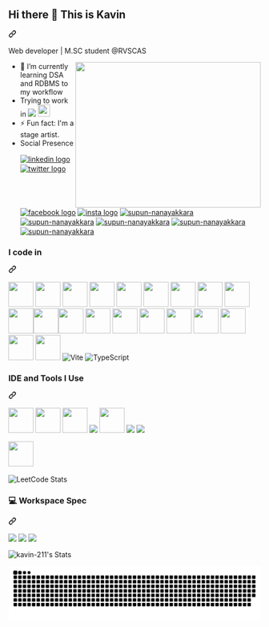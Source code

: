<article class="markdown-body entry-content container-lg f5" itemprop="text">
  <div class="markdown-heading" dir="auto"><h2 class="heading-element" dir="auto">Hi there 👋 This is Kavin</h2>
    <a id="user-content-hi-there--its-me-hareesh" class="anchor" aria-label="Permalink: Hi there 👋 It's me Hareesh" href="#hi-there--its-me-hareesh">
      <svg class="octicon octicon-link" viewBox="0 0 16 16" version="1.1" width="16" height="16" aria-hidden="true">
        <path d="m7.775 3.275 1.25-1.25a3.5 3.5 0 1 1 4.95 4.95l-2.5 2.5a3.5 3.5 0 0 1-4.95 0 .751.751 0 0 1 .018-1.042.751.751 0 0 1 1.042-.018 1.998 1.998 0 0 0 2.83 0l2.5-2.5a2.002 2.002 0 0 0-2.83-2.83l-1.25 1.25a.751.751 0 0 1-1.042-.018.751.751 0 0 1-.018-1.042Zm-4.69 9.64a1.998 1.998 0 0 0 2.83 0l1.25-1.25a.751.751 0 0 1 1.042.018.751.751 0 0 1 .018 1.042l-1.25 1.25a3.5 3.5 0 1 1-4.95-4.95l2.5-2.5a3.5 3.5 0 0 1 4.95 0 .751.751 0 0 1-.018 1.042.751.751 0 0 1-1.042.018 1.998 1.998 0 0 0-2.83 0l-2.5 2.5a1.998 1.998 0 0 0 0 2.83Z"></path>
      </svg>
    </a>
  </div>
<p dir="auto">Web developer | M.SC student @RVSCAS

<a target="_blank" rel="noopener noreferrer nofollow" href="https://camo.githubusercontent.com/cdd56b556149c7fd4939be631072a4df05be1346f52592296737a390d8159c85/68747470733a2f2f692e70696e696d672e636f6d2f6f726967696e616c732f34372f66302f33342f34376630333432636563373262383030343633626630303365616331323537652e676966"><img align="right" width="370" height="290" src="https://camo.githubusercontent.com/cdd56b556149c7fd4939be631072a4df05be1346f52592296737a390d8159c85/68747470733a2f2f692e70696e696d672e636f6d2f6f726967696e616c732f34372f66302f33342f34376630333432636563373262383030343633626630303365616331323537652e676966" data-animated-image="" data-canonical-src="https://i.pinimg.com/originals/47/f0/34/47f0342cec72b800463bf003eac1257e.gif" style="max-width: 100%;"></a></p>
<ul dir="auto">
<!--<li>🔭 Here's my <a href="https://hareesh.web.app/" rel="nofollow">portfolio</a></li>-->
<li>🌱 I’m currently learning DSA and RDBMS to my workflow</li>

<li>Trying to work in  
  <a href="https://www.zoho.com/" rel="nofollow">
  <img src="https://camo.githubusercontent.com/22208fe16f0ba1ba5e2f581db7355da182a1114a81c236c53d846d971e320394/68747470733a2f2f75706c6f61642e77696b696d656469612e6f72672f77696b6970656469612f636f6d6d6f6e732f612f61632f5a4f484f5f4e65772e706e67" height="24" data-canonical-src="https://upload.wikimedia.org/wikipedia/commons/a/ac/ZOHO_New.png" style="max-width: 100%;"></a> 
  <a href="https://catalyst.zoho.com/" rel="nofollow"><img height="24" width="24" src="https://camo.githubusercontent.com/b669bd8c299a625c9b3ae9e502566cc2654b2a3faa732b41ca374b07dbaef759/68747470733a2f2f7374617469632e7a6f686f63646e2e636f6d2f636174616c7973742d63646e2f696d672f77656c636f6d656c6f616465722d623661343035376463372e676966" data-animated-image="" data-canonical-src="https://static.zohocdn.com/catalyst-cdn/img/welcomeloader-b6a4057dc7.gif" style="max-width: 100%;"></a></li>
<li>⚡ Fun fact: I'm a stage artist.</li>
<li>Social Presence
<br>
  
  <a href="https://www.linkedin.com/in/kavin-prasath-342732333?utm_source=share&utm_campaign=share_via&utm_content=profile&utm_medium=android_app" rel="nofollow"><img align="center" src="https://raw.githubusercontent.com/rahuldkjain/github-profile-readme-generator/master/src/images/icons/Social/linked-in-alt.svg" alt="linkedin logo" height="30" width="40" style="max-width: 100%;"></a>
<a href="https://x.com/kavinprasa57983" rel="nofollow"><img align="center" src="https://raw.githubusercontent.com/rahuldkjain/github-profile-readme-generator/master/src/images/icons/Social/twitter.svg" alt="twitter logo" height="30" width="40" style="max-width: 100%;"></a>
<a href="https://fb.com/kmahalakshmi2004" rel="nofollow"><img align="center" src="https://raw.githubusercontent.com/rahuldkjain/github-profile-readme-generator/master/src/images/icons/Social/facebook.svg" alt="facebook logo" height="30" width="40" style="max-width: 100%;"></a>
<a href="https://instagram.com/kenrich_kavin" rel="nofollow"><img align="center" src="https://raw.githubusercontent.com/rahuldkjain/github-profile-readme-generator/master/src/images/icons/Social/instagram.svg" alt="insta logo" height="30" width="40" style="max-width: 100%;"></a>
<a href="https://stackoverflow.com/users/29632092/kavin" rel="nofollow"><img align="center" src="https://raw.githubusercontent.com/rahuldkjain/github-profile-readme-generator/master/src/images/icons/Social/stack-overflow.svg" alt="supun-nanayakkara" height="30" width="40" style="max-width: 100%;"></a>  <a href="https://www.youtube.com/" rel="nofollow"><img align="center" src="https://github.com/rahuldkjain/github-profile-readme-generator/blob/master/src/images/icons/Social/youtube.svg" alt="supun-nanayakkara" height="30" width="40" style="max-width: 100%;"></a>         <a href="https://leetcode.com/u/kavin-211/" rel="nofollow"><img align="center" src="https://github.com/rahuldkjain/github-profile-readme-generator/blob/master/src/images/icons/Social/leet-code.svg" alt="supun-nanayakkara" height="30" width="40" style="max-width: 100%;"></a>   <a href="https://leetcode.com/u/kavin-211/" rel="nofollow"><img align="center" src="https://github.com/rahuldkjain/github-profile-readme-generator/blob/master/src/images/icons/Social/hackerrank.svg" alt="supun-nanayakkara" height="30" width="40" style="max-width: 100%;"></a>       <a href="https://leetcode.com/u/kavin-211/" rel="nofollow"><img align="center" src="https://github.com/rahuldkjain/github-profile-readme-generator/blob/master/src/images/icons/Other/git.svg" alt="supun-nanayakkara" height="30" width="40" style="max-width: 100%;"></a> 


</li>
</ul>
<div class="markdown-heading" dir="auto"><h3 class="heading-element" dir="auto">I code in</h3><a id="user-content-i-code-in" class="anchor" aria-label="Permalink: I code in" href="#i-code-in"><svg class="octicon octicon-link" viewBox="0 0 16 16" version="1.1" width="16" height="16" aria-hidden="true"><path d="m7.775 3.275 1.25-1.25a3.5 3.5 0 1 1 4.95 4.95l-2.5 2.5a3.5 3.5 0 0 1-4.95 0 .751.751 0 0 1 .018-1.042.751.751 0 0 1 1.042-.018 1.998 1.998 0 0 0 2.83 0l2.5-2.5a2.002 2.002 0 0 0-2.83-2.83l-1.25 1.25a.751.751 0 0 1-1.042-.018.751.751 0 0 1-.018-1.042Zm-4.69 9.64a1.998 1.998 0 0 0 2.83 0l1.25-1.25a.751.751 0 0 1 1.042.018.751.751 0 0 1 .018 1.042l-1.25 1.25a3.5 3.5 0 1 1-4.95-4.95l2.5-2.5a3.5 3.5 0 0 1 4.95 0 .751.751 0 0 1-.018 1.042.751.751 0 0 1-1.042.018 1.998 1.998 0 0 0-2.83 0l-2.5 2.5a1.998 1.998 0 0 0 0 2.83Z"></path></svg></a></div>
<p dir="auto"><a target="_blank" rel="noopener noreferrer nofollow" href="https://camo.githubusercontent.com/4045f58fd000d13e93b7df07bd36e5949b13989ecc8718baf0e05e145901324a/68747470733a2f2f696d672e69636f6e73382e636f6d2f636f6c6f722f34382f3030303030302f707974686f6e2e706e67"><img height="50" width="50" src="https://camo.githubusercontent.com/4045f58fd000d13e93b7df07bd36e5949b13989ecc8718baf0e05e145901324a/68747470733a2f2f696d672e69636f6e73382e636f6d2f636f6c6f722f34382f3030303030302f707974686f6e2e706e67" data-canonical-src="https://img.icons8.com/color/48/000000/python.png" style="max-width: 100%;"></a> <a target="_blank" rel="noopener noreferrer nofollow" href="https://camo.githubusercontent.com/d35a1629940de977c889a8710227ca41e3068e9b4318f59994c9fa92fa37fd0c/68747470733a2f2f696d672e69636f6e73382e636f6d2f636f6c6f722f34382f3030303030302f632d70726f6772616d6d696e672e706e67"><img height="50" width="50" src="https://camo.githubusercontent.com/d35a1629940de977c889a8710227ca41e3068e9b4318f59994c9fa92fa37fd0c/68747470733a2f2f696d672e69636f6e73382e636f6d2f636f6c6f722f34382f3030303030302f632d70726f6772616d6d696e672e706e67" data-canonical-src="https://img.icons8.com/color/48/000000/c-programming.png" style="max-width: 100%;"></a> <a target="_blank" rel="noopener noreferrer nofollow" href="https://camo.githubusercontent.com/8ade2e47872ba45fd667c66f814d288f24ecf11e9538ced13ddb22f26e9d2a40/68747470733a2f2f696d672e69636f6e73382e636f6d2f636f6c6f722f34382f3030303030302f632d706c75732d706c75732d6c6f676f2e706e67"><img height="50" width="50" src="https://camo.githubusercontent.com/8ade2e47872ba45fd667c66f814d288f24ecf11e9538ced13ddb22f26e9d2a40/68747470733a2f2f696d672e69636f6e73382e636f6d2f636f6c6f722f34382f3030303030302f632d706c75732d706c75732d6c6f676f2e706e67" data-canonical-src="https://img.icons8.com/color/48/000000/c-plus-plus-logo.png" style="max-width: 100%;"></a> <a target="_blank" rel="noopener noreferrer nofollow" href="https://camo.githubusercontent.com/71024a0a83f8803c74e0b1bf6428c6d0dcf51a26f56808c503766030115c9700/68747470733a2f2f696d672e69636f6e73382e636f6d2f636f6c6f722f34382f3030303030302f6a6176612d636f666665652d6375702d6c6f676f2e706e67"><img height="50" width="50" src="https://camo.githubusercontent.com/71024a0a83f8803c74e0b1bf6428c6d0dcf51a26f56808c503766030115c9700/68747470733a2f2f696d672e69636f6e73382e636f6d2f636f6c6f722f34382f3030303030302f6a6176612d636f666665652d6375702d6c6f676f2e706e67" data-canonical-src="https://img.icons8.com/color/48/000000/java-coffee-cup-logo.png" style="max-width: 100%;"></a>  <a target="_blank" rel="noopener noreferrer nofollow" href="https://camo.githubusercontent.com/71024a0a83f8803c74e0b1bf6428c6d0dcf51a26f56808c503766030115c9700/68747470733a2f2f696d672e69636f6e73382e636f6d2f636f6c6f722f34382f3030303030302f6a6176612d636f666665652d6375702d6c6f676f2e706e67"><img height="50" width="50" src="https://github.com/rahuldkjain/github-profile-readme-generator/blob/master/src/images/icons/ProgrammingLanguages/python.svg" data-canonical-src="https://github.com/rahuldkjain/github-profile-readme-generator/blob/master/src/images/icons/ProgrammingLanguages/python.svg" style="max-width: 100%;"></a>  <a target="_blank" rel="noopener noreferrer nofollow" href="https://camo.githubusercontent.com/b123b7cd1937e4fc11267e562159764bb15946dd1d23a6ef08f3803ab49da1ba/68747470733a2f2f696d672e69636f6e73382e636f6d2f636f6c6f722f34382f3030303030302f68746d6c2d352e706e67"><img height="50" width="50" src="https://camo.githubusercontent.com/b123b7cd1937e4fc11267e562159764bb15946dd1d23a6ef08f3803ab49da1ba/68747470733a2f2f696d672e69636f6e73382e636f6d2f636f6c6f722f34382f3030303030302f68746d6c2d352e706e67" data-canonical-src="https://img.icons8.com/color/48/000000/html-5.png" style="max-width: 100%;"></a> <a target="_blank" rel="noopener noreferrer nofollow" href="https://camo.githubusercontent.com/aae5d91491e403b1f9d176ee05ee086627dc901536fb3691c389dfbf97ef9f04/68747470733a2f2f696d672e69636f6e73382e636f6d2f636f6c6f722f34382f3030303030302f637373332e706e67"><img height="50" width="50" src="https://camo.githubusercontent.com/aae5d91491e403b1f9d176ee05ee086627dc901536fb3691c389dfbf97ef9f04/68747470733a2f2f696d672e69636f6e73382e636f6d2f636f6c6f722f34382f3030303030302f637373332e706e67" data-canonical-src="https://img.icons8.com/color/48/000000/css3.png" style="max-width: 100%;"></a> <a target="_blank" rel="noopener noreferrer nofollow" href="https://camo.githubusercontent.com/516d5b862aa908cfce81ebfee4c9b1675bc33961480ea895e339a17a054f663b/68747470733a2f2f696d672e69636f6e73382e636f6d2f636f6c6f722f34382f3030303030302f736173732e706e67"><img height="50" width="50" src="https://camo.githubusercontent.com/516d5b862aa908cfce81ebfee4c9b1675bc33961480ea895e339a17a054f663b/68747470733a2f2f696d672e69636f6e73382e636f6d2f636f6c6f722f34382f3030303030302f736173732e706e67" data-canonical-src="https://img.icons8.com/color/48/000000/sass.png" style="max-width: 100%;"></a> <a target="_blank" rel="noopener noreferrer nofollow" href="https://camo.githubusercontent.com/6457b86fc8e582d6cc528a3fb75aefb2f33defddbc8b22beebac5f2802169ee3/68747470733a2f2f696d672e69636f6e73382e636f6d2f636f6c6f722f34382f3030303030302f626f6f7473747261702e706e67"><img height="50" width="50" src="https://camo.githubusercontent.com/6457b86fc8e582d6cc528a3fb75aefb2f33defddbc8b22beebac5f2802169ee3/68747470733a2f2f696d672e69636f6e73382e636f6d2f636f6c6f722f34382f3030303030302f626f6f7473747261702e706e67" data-canonical-src="https://img.icons8.com/color/48/000000/bootstrap.png" style="max-width: 100%;"></a>
<a target="_blank" rel="noopener noreferrer nofollow" href="https://camo.githubusercontent.com/00dd552ba8020fc50f92364518290fc16235a7f21a5b7ddbc0a6cb2131597356/68747470733a2f2f696d672e69636f6e73382e636f6d2f636f6c6f722f34382f3030303030302f6a6176617363726970742e706e67"><img height="50" width="50" src="https://camo.githubusercontent.com/00dd552ba8020fc50f92364518290fc16235a7f21a5b7ddbc0a6cb2131597356/68747470733a2f2f696d672e69636f6e73382e636f6d2f636f6c6f722f34382f3030303030302f6a6176617363726970742e706e67" data-canonical-src="https://img.icons8.com/color/48/000000/javascript.png" style="max-width: 100%;"></a><a target="_blank" rel="noopener noreferrer nofollow" href="https://camo.githubusercontent.com/6cd10f0e4b71d1afb3b4a6dd60e4ccc0c554b4df12cf30b6f3f0bcc3acb9cac4/68747470733a2f2f696d672e69636f6e73382e636f6d2f636f6c6f722f34382f3030303030302f74656e736f72666c6f772e706e67"><img height="50" width="50" src="https://camo.githubusercontent.com/6cd10f0e4b71d1afb3b4a6dd60e4ccc0c554b4df12cf30b6f3f0bcc3acb9cac4/68747470733a2f2f696d672e69636f6e73382e636f6d2f636f6c6f722f34382f3030303030302f74656e736f72666c6f772e706e67" data-canonical-src="https://img.icons8.com/color/48/000000/tensorflow.png" style="max-width: 100%;"></a><a target="_blank" rel="noopener noreferrer nofollow" href="https://camo.githubusercontent.com/0deb67aba387b9413d9cc74e9d46bcb465bd5d1ddbccaf714d75a1677cb651e5/68747470733a2f2f696d672e69636f6e73382e636f6d2f666c75656e742f34382f3030303030302f61726475696e6f2e706e67"><img height="50" width="50" src="https://camo.githubusercontent.com/0deb67aba387b9413d9cc74e9d46bcb465bd5d1ddbccaf714d75a1677cb651e5/68747470733a2f2f696d672e69636f6e73382e636f6d2f666c75656e742f34382f3030303030302f61726475696e6f2e706e67" data-canonical-src="https://img.icons8.com/fluent/48/000000/arduino.png" style="max-width: 100%;"></a> <a target="_blank" rel="noopener noreferrer nofollow" href="https://camo.githubusercontent.com/0a231a271e64d7b99093df977d12dfdd86db73d63eac0b1415b2620fe1f2726d/68747470733a2f2f696d672e69636f6e73382e636f6d2f636f6c6f722f34382f3030303030302f72656163742d6e61746976652e706e67"><img height="50" width="50" src="https://camo.githubusercontent.com/0a231a271e64d7b99093df977d12dfdd86db73d63eac0b1415b2620fe1f2726d/68747470733a2f2f696d672e69636f6e73382e636f6d2f636f6c6f722f34382f3030303030302f72656163742d6e61746976652e706e67" data-canonical-src="https://img.icons8.com/color/48/000000/react-native.png" style="max-width: 100%;"></a> <a target="_blank" rel="noopener noreferrer nofollow" href="https://camo.githubusercontent.com/f3f347a74386922ed06bc825a71d46f4f397884057c6316ca9ccda254f977eda/68747470733a2f2f696d672e69636f6e73382e636f6d2f636f6c6f722f34382f3030303030302f676f6f676c652d66697265626173652d636f6e736f6c652e706e67"><img height="50" width="50" src="https://camo.githubusercontent.com/f3f347a74386922ed06bc825a71d46f4f397884057c6316ca9ccda254f977eda/68747470733a2f2f696d672e69636f6e73382e636f6d2f636f6c6f722f34382f3030303030302f676f6f676c652d66697265626173652d636f6e736f6c652e706e67" data-canonical-src="https://img.icons8.com/color/48/000000/google-firebase-console.png" style="max-width: 100%;"></a> <a target="_blank" rel="noopener noreferrer nofollow" href="https://camo.githubusercontent.com/f905d223aaf7d318a2a34ab7a88bb5fadcc066e15b23be27e45c8cd06d4e8a74/68747470733a2f2f696d672e69636f6e73382e636f6d2f636f6c6f722f34382f3030303030302f6d7973716c2d6c6f676f2e706e67"><img height="50" width="50" src="https://camo.githubusercontent.com/f905d223aaf7d318a2a34ab7a88bb5fadcc066e15b23be27e45c8cd06d4e8a74/68747470733a2f2f696d672e69636f6e73382e636f6d2f636f6c6f722f34382f3030303030302f6d7973716c2d6c6f676f2e706e67" data-canonical-src="https://img.icons8.com/color/48/000000/mysql-logo.png" style="max-width: 100%;"></a> <a target="_blank" rel="noopener noreferrer nofollow" href="https://camo.githubusercontent.com/b010a2291f794256d711a8e237e9da2f03b54e97896ab6f1b79b3cfac0308399/68747470733a2f2f696d672e69636f6e73382e636f6d2f636f6c6f722f34382f3030303030302f6d6f6e676f64622e706e67"><img height="50" width="50" src="https://camo.githubusercontent.com/b010a2291f794256d711a8e237e9da2f03b54e97896ab6f1b79b3cfac0308399/68747470733a2f2f696d672e69636f6e73382e636f6d2f636f6c6f722f34382f3030303030302f6d6f6e676f64622e706e67" data-canonical-src="https://img.icons8.com/color/48/000000/mongodb.png" style="max-width: 100%;"></a> <a target="_blank" rel="noopener noreferrer nofollow" href="https://camo.githubusercontent.com/754d83c6db7b05918c64b485f537f7e07aaa255b0f967a44ff19ec616fbadf51/68747470733a2f2f696d672e69636f6e73382e636f6d2f636f6c6f722f34382f3030303030302f6e6f64656a732e706e67"><img height="50" width="50" src="https://camo.githubusercontent.com/754d83c6db7b05918c64b485f537f7e07aaa255b0f967a44ff19ec616fbadf51/68747470733a2f2f696d672e69636f6e73382e636f6d2f636f6c6f722f34382f3030303030302f6e6f64656a732e706e67" data-canonical-src="https://img.icons8.com/color/48/000000/nodejs.png" style="max-width: 100%;"></a> <a target="_blank" rel="noopener noreferrer nofollow" href="https://camo.githubusercontent.com/0b07bb276d80360c1bc978e050af5844ba6d0c41a73d6c27552a62ac468f58b0/68747470733a2f2f696d672e69636f6e73382e636f6d2f636f6c6f722f34382f3030303030302f737072696e672d6c6f676f2e706e67"><img height="50" width="50" src="https://camo.githubusercontent.com/0b07bb276d80360c1bc978e050af5844ba6d0c41a73d6c27552a62ac468f58b0/68747470733a2f2f696d672e69636f6e73382e636f6d2f636f6c6f722f34382f3030303030302f737072696e672d6c6f676f2e706e67" data-canonical-src="https://img.icons8.com/color/48/000000/spring-logo.png" style="max-width: 100%;"></a> <a target="_blank" rel="noopener noreferrer nofollow" href="https://camo.githubusercontent.com/eeb7be9daa4e36afcb994be5a74dacd304fdeaf4cb1bf0c4eec0c971c7bd68f9/68747470733a2f2f696d672e69636f6e73382e636f6d2f666c75656e63792f34382f3030303030302f68616e646c656261722d6d757374616368652e706e67"><img height="50" width="50" src="https://camo.githubusercontent.com/eeb7be9daa4e36afcb994be5a74dacd304fdeaf4cb1bf0c4eec0c971c7bd68f9/68747470733a2f2f696d672e69636f6e73382e636f6d2f666c75656e63792f34382f3030303030302f68616e646c656261722d6d757374616368652e706e67" data-canonical-src="https://img.icons8.com/fluency/48/000000/handlebar-mustache.png" style="max-width: 100%;"></a> <a target="_blank" rel="noopener noreferrer nofollow" href="https://camo.githubusercontent.com/8d58679757a9e52a1b0428593402fb7ed0805500f6cfb12e722ae37240e34c44/68747470733a2f2f696d672e69636f6e73382e636f6d2f636f6c6f722f34382f6e756c6c2f6772617068716c2e706e67"><img height="50" width="50" src="https://camo.githubusercontent.com/8d58679757a9e52a1b0428593402fb7ed0805500f6cfb12e722ae37240e34c44/68747470733a2f2f696d672e69636f6e73382e636f6d2f636f6c6f722f34382f6e756c6c2f6772617068716c2e706e67" data-canonical-src="https://img.icons8.com/color/48/null/graphql.png" style="max-width: 100%;"></a>   <img src="https://camo.githubusercontent.com/57d6a70530ac5af0fcdc62581bd847a442b3025906fe959a6f959437ee5d4d95/68747470733a2f2f736b696c6c69636f6e732e6465762f69636f6e733f693d76697465" alt="Vite" width="50" height="50" data-canonical-src="https://skillicons.dev/icons?i=vite" style="max-width: 100%;">                <img src="https://camo.githubusercontent.com/ea3a367c6ef785b5447cba5462d868ffed003c813a1c2e0d5aed924fc0a7fcda/68747470733a2f2f736b696c6c69636f6e732e6465762f69636f6e733f693d7473" alt="TypeScript" width="50" height="50" data-canonical-src="https://skillicons.dev/icons?i=ts" style="max-width: 100%;">


</p>


<div class="markdown-heading" dir="auto"><h3 class="heading-element" dir="auto">IDE and Tools I Use</h3><a id="user-content-ide-and-tools-i-use" class="anchor" aria-label="Permalink: IDE and Tools I Use" href="#ide-and-tools-i-use"><svg class="octicon octicon-link" viewBox="0 0 16 16" version="1.1" width="16" height="16" aria-hidden="true"><path d="m7.775 3.275 1.25-1.25a3.5 3.5 0 1 1 4.95 4.95l-2.5 2.5a3.5 3.5 0 0 1-4.95 0 .751.751 0 0 1 .018-1.042.751.751 0 0 1 1.042-.018 1.998 1.998 0 0 0 2.83 0l2.5-2.5a2.002 2.002 0 0 0-2.83-2.83l-1.25 1.25a.751.751 0 0 1-1.042-.018.751.751 0 0 1-.018-1.042Zm-4.69 9.64a1.998 1.998 0 0 0 2.83 0l1.25-1.25a.751.751 0 0 1 1.042.018.751.751 0 0 1 .018 1.042l-1.25 1.25a3.5 3.5 0 1 1-4.95-4.95l2.5-2.5a3.5 3.5 0 0 1 4.95 0 .751.751 0 0 1-.018 1.042.751.751 0 0 1-1.042.018 1.998 1.998 0 0 0-2.83 0l-2.5 2.5a1.998 1.998 0 0 0 0 2.83Z"></path></svg></a></div>
<p dir="auto">
  
  <a target="_blank" rel="noopener noreferrer nofollow" href="https://camo.githubusercontent.com/085e0cad3e1adcddae223443b9a768c93044cb2ca30fbd5767d0d42ae01893ec/68747470733a2f2f696d672e69636f6e73382e636f6d2f636f6c6f722f34382f3030303030302f76697375616c2d73747564696f2d636f64652d323031392e706e67"><img height="50" width="50" src="https://camo.githubusercontent.com/085e0cad3e1adcddae223443b9a768c93044cb2ca30fbd5767d0d42ae01893ec/68747470733a2f2f696d672e69636f6e73382e636f6d2f636f6c6f722f34382f3030303030302f76697375616c2d73747564696f2d636f64652d323031392e706e67" data-canonical-src="https://img.icons8.com/color/48/000000/visual-studio-code-2019.png" style="max-width: 100%;"></a>  <a target="_blank" rel="noopener noreferrer nofollow" href="https://camo.githubusercontent.com/aafba59e2911f62132e68dc77a07ecb3ee34c49c0ffdde83ad16456757386b71/68747470733a2f2f696d672e69636f6e73382e636f6d2f636f6c6f722f34382f3030303030302f7079636861726d2e706e67"><img height="50" width="50" src="https://camo.githubusercontent.com/aafba59e2911f62132e68dc77a07ecb3ee34c49c0ffdde83ad16456757386b71/68747470733a2f2f696d672e69636f6e73382e636f6d2f636f6c6f722f34382f3030303030302f7079636861726d2e706e67" data-canonical-src="https://img.icons8.com/color/48/000000/pycharm.png" style="max-width: 100%;"></a>   <a target="_blank" rel="noopener noreferrer nofollow" href="https://camo.githubusercontent.com/56506e24298f5a206b3c4e2e69a6cc54acd21aaa8fe4ebd399b5160addb5762e/68747470733a2f2f696d672e69636f6e73382e636f6d2f636f6c6f722f35302f3030303030302f6769742e706e67"><img height="50" width="50" src="https://camo.githubusercontent.com/56506e24298f5a206b3c4e2e69a6cc54acd21aaa8fe4ebd399b5160addb5762e/68747470733a2f2f696d672e69636f6e73382e636f6d2f636f6c6f722f35302f3030303030302f6769742e706e67" data-canonical-src="https://img.icons8.com/color/50/000000/git.png" style="max-width: 100%;"></a>     <a target="_blank" rel="noopener noreferrer nofollow" href="https://camo.githubusercontent.com/3f409ace03011300ce1e5997f78e2837a5f2515eade22fcace7a1a32f24e086e/68747470733a2f2f696d672e69636f6e73382e636f6d2f6f66666963656c2f3438302f6e756c6c2f6a6176612d65636c697073652e706e67"><img height="50" src="https://camo.githubusercontent.com/3f409ace03011300ce1e5997f78e2837a5f2515eade22fcace7a1a32f24e086e/68747470733a2f2f696d672e69636f6e73382e636f6d2f6f66666963656c2f3438302f6e756c6c2f6a6176612d65636c697073652e706e67" data-canonical-src="https://img.icons8.com/officel/480/null/java-eclipse.png" style="max-width: 100%;"></a>    <a target="_blank" rel="noopener noreferrer nofollow" href="https://camo.githubusercontent.com/d187c6d59599dc6e2974b7b5c030fae7ff34b1e1812041d05805fd099bc079b6/68747470733a2f2f696d672e69636f6e73382e636f6d2f636f6c6f722f34382f3030303030302f6669676d612d2d76312e706e67"><img height="50" width="50" src="https://camo.githubusercontent.com/d187c6d59599dc6e2974b7b5c030fae7ff34b1e1812041d05805fd099bc079b6/68747470733a2f2f696d672e69636f6e73382e636f6d2f636f6c6f722f34382f3030303030302f6669676d612d2d76312e706e67" data-canonical-src="https://img.icons8.com/color/48/000000/figma--v1.png" style="max-width: 100%;"></a>  <a target="_blank" rel="noopener noreferrer nofollow" href="https://camo.githubusercontent.com/a8049edfcaa0e0abbaa824eaed3cb205a09b428f892d51673ed02827cb2a6b7b/68747470733a2f2f696d672e736869656c64732e696f2f62616467652f4e65746c6966792d3030433742373f7374796c653d666f722d7468652d6261646765266c6f676f3d6e65746c696679266c6f676f436f6c6f723d7768697465"><img height="50" src="https://camo.githubusercontent.com/a8049edfcaa0e0abbaa824eaed3cb205a09b428f892d51673ed02827cb2a6b7b/68747470733a2f2f696d672e736869656c64732e696f2f62616467652f4e65746c6966792d3030433742373f7374796c653d666f722d7468652d6261646765266c6f676f3d6e65746c696679266c6f676f436f6c6f723d7768697465" data-canonical-src="https://img.shields.io/badge/Netlify-00C7B7?style=for-the-badge&amp;logo=netlify&amp;logoColor=white" style="max-width: 100%;"></a>   <a target="_blank" rel="noopener noreferrer nofollow" href="https://camo.githubusercontent.com/c2237a2a021c8ed21757086a534b3943e27bea4b94e9ff577c1dc570769b151b/68747470733a2f2f696d672e736869656c64732e696f2f62616467652f41646f626525323058442d4646363146363f7374796c653d666f722d7468652d6261646765266c6f676f3d41646f62652532305844266c6f676f436f6c6f723d7768697465"><img height="50" src="https://camo.githubusercontent.com/c2237a2a021c8ed21757086a534b3943e27bea4b94e9ff577c1dc570769b151b/68747470733a2f2f696d672e736869656c64732e696f2f62616467652f41646f626525323058442d4646363146363f7374796c653d666f722d7468652d6261646765266c6f676f3d41646f62652532305844266c6f676f436f6c6f723d7768697465" data-canonical-src="https://img.shields.io/badge/Adobe%20XD-FF61F6?style=for-the-badge&amp;logo=Adobe%20XD&amp;logoColor=white" style="max-width: 100%;"></a></p>      <a target="_blank" rel="noopener noreferrer nofollow" href="https://camo.githubusercontent.com/085e0cad3e1adcddae223443b9a768c93044cb2ca30fbd5767d0d42ae01893ec/68747470733a2f2f696d672e69636f6e73382e636f6d2f636f6c6f722f34382f3030303030302f76697375616c2d73747564696f2d636f64652d323031392e706e67"><img height="50" width="50" src="https://camo.githubusercontent.com/085e0cad3e1adcddae223443b9a768c93044cb2ca30fbd5767d0d42ae01893ec/68747470733a2f2f696d672e69636f6e73382e636f6d2f636f6c6f722f34382f3030303030302f76697375616c2d73747564696f2d636f64652d323031392e706e67" data-canonical-src="https://img.icons8.com/color/48/000000/visual-studio-code-2019.png" style="max-width: 100%;"></a> 

  

![LeetCode Stats](https://leetcard.jacoblin.cool/kavin-211?theme=light&font=Basic&ext=heatmap)

<div class="markdown-heading" dir="auto"><h3 class="heading-element" dir="auto">💻 Workspace Spec</h3><a id="user-content--workspace-spec" class="anchor" aria-label="Permalink: 💻 Workspace Spec" href="#-workspace-spec"><svg class="octicon octicon-link" viewBox="0 0 16 16" version="1.1" width="16" height="16" aria-hidden="true"><path d="m7.775 3.275 1.25-1.25a3.5 3.5 0 1 1 4.95 4.95l-2.5 2.5a3.5 3.5 0 0 1-4.95 0 .751.751 0 0 1 .018-1.042.751.751 0 0 1 1.042-.018 1.998 1.998 0 0 0 2.83 0l2.5-2.5a2.002 2.002 0 0 0-2.83-2.83l-1.25 1.25a.751.751 0 0 1-1.042-.018.751.751 0 0 1-.018-1.042Zm-4.69 9.64a1.998 1.998 0 0 0 2.83 0l1.25-1.25a.751.751 0 0 1 1.042.018.751.751 0 0 1 .018 1.042l-1.25 1.25a3.5 3.5 0 1 1-4.95-4.95l2.5-2.5a3.5 3.5 0 0 1 4.95 0 .751.751 0 0 1-.018 1.042.751.751 0 0 1-1.042.018 1.998 1.998 0 0 0-2.83 0l-2.5 2.5a1.998 1.998 0 0 0 0 2.83Z"></path></svg></a></div>


<p dir="auto"><a target="_blank" rel="noopener noreferrer nofollow" href="https://camo.githubusercontent.com/1f565def31310a888b4c526258dbf8931c6f00c9c557908bbaefad3889d355fc/68747470733a2f2f696d672e736869656c64732e696f2f62616467652f4d6163626f6f6b2d50726f5f4d312d4544314332343f7374796c653d666f722d7468652d6261646765266c6f676f3d6170706c65266c6f676f436f6c6f723d7768697465"><img height="30" src="https://camo.githubusercontent.com/1f565def31310a888b4c526258dbf8931c6f00c9c557908bbaefad3889d355fc/68747470733a2f2f696d672e736869656c64732e696f2f62616467652f4d6163626f6f6b2d50726f5f4d312d4544314332343f7374796c653d666f722d7468652d6261646765266c6f676f3d6170706c65266c6f676f436f6c6f723d7768697465" data-canonical-src="https://img.shields.io/badge/Macbook-Pro_M1-ED1C24?style=for-the-badge&amp;logo=apple&amp;logoColor=white" style="max-width: 100%;"></a> <a target="_blank" rel="noopener noreferrer nofollow" href="https://camo.githubusercontent.com/849930f9a4faeb33aee31c0a4fdbf25b56c4011ddd3522a4f3e8941623527b17/68747470733a2f2f696d672e736869656c64732e696f2f62616467652f4e56494449412d475458313635302d3736423930303f7374796c653d666f722d7468652d6261646765266c6f676f3d6e7669646961266c6f676f436f6c6f723d7768697465"><img height="30" src="https://camo.githubusercontent.com/849930f9a4faeb33aee31c0a4fdbf25b56c4011ddd3522a4f3e8941623527b17/68747470733a2f2f696d672e736869656c64732e696f2f62616467652f4e56494449412d475458313635302d3736423930303f7374796c653d666f722d7468652d6261646765266c6f676f3d6e7669646961266c6f676f436f6c6f723d7768697465" data-canonical-src="https://img.shields.io/badge/NVIDIA-GTX1650-76B900?style=for-the-badge&amp;logo=nvidia&amp;logoColor=white" style="max-width: 100%;"></a>  <a target="_blank" rel="noopener noreferrer nofollow" href="https://camo.githubusercontent.com/a617e5f6ded165de98bef70c4ce943c17dac3902fcf956c1419243e4dff32504/68747470733a2f2f696d672e736869656c64732e696f2f62616467652f414d442d52797a656e5f355f34363030482d4544314332343f7374796c653d666f722d7468652d6261646765266c6f676f3d616d64266c6f676f436f6c6f723d7768697465"><img height="30" src="https://camo.githubusercontent.com/a617e5f6ded165de98bef70c4ce943c17dac3902fcf956c1419243e4dff32504/68747470733a2f2f696d672e736869656c64732e696f2f62616467652f414d442d52797a656e5f355f34363030482d4544314332343f7374796c653d666f722d7468652d6261646765266c6f676f3d616d64266c6f676f436f6c6f723d7768697465" data-canonical-src="https://img.shields.io/badge/AMD-Ryzen_5_4600H-ED1C24?style=for-the-badge&amp;logo=amd&amp;logoColor=white" style="max-width: 100%;"></a></p>


![kavin-211's Stats](https://github-readme-stats.vercel.app/api?username=kavin-211&theme=react&show_icons=true&hide_border=true&count_private=true)



<themed-picture data-catalyst-inline="true"><picture>
  <source media="(prefers-color-scheme: dark)" srcset="https://raw.githubusercontent.com/platane/platane/output/github-contribution-grid-snake-dark.svg">
  <source media="(prefers-color-scheme: light)" srcset="https://raw.githubusercontent.com/platane/platane/output/github-contribution-grid-snake.svg">
  <img alt="github contribution grid snake animation" src="https://raw.githubusercontent.com/platane/platane/output/github-contribution-grid-snake.svg">
</picture></themed-picture>

<!--

<p dir="auto"><a href="https://github.com/ashutosh00710/github-readme-activity-graph"><img src="https://camo.githubusercontent.com/8c8de4306009d0665a62d5daa73c6717beec4dfdd2d88db00a6d206e04d69f99/68747470733a2f2f6769746875622d726561646d652d61637469766974792d67726170682e76657263656c2e6170702f67726170683f757365726e616d653d686172656573682d722662675f636f6c6f723d30303030303026636f6c6f723d666666666666266c696e653d35316635363526706f696e743d66666666666626617265613d7472756526686964655f626f726465723d74727565" alt="Kavin's github activity graph" data-canonical-src="https://github-readme-activity-graph.vercel.app/graph?username=kavin-211&amp;bg_color=000000&amp;color=ffffff&amp;line=51f565&amp;point=ffffff&amp;area=true&amp;hide_border=true" style="max-width: 100%;"></a></p>

<p dir="auto"><a href="https://github.com/ashutosh00710/github-readme-activity-graph">
  
  <img src="[[https://camo.githubusercontent.com/8c8de4306009d0665a62d5daa73c6717beec4dfdd2d88db00a6d206e04d69f99/68747470733a2f2f6769746875622d726561646d652d61637469766974792d67726170682e76657263656c2e6170702f67726170683f757365726e616d653d686172656573682d722662675f636f6c6f723d30303030303026636f6c6f723d666666666666266c696e653d35316635363526706f696e743d66666666666626617265613d7472756526686964655f626f726465723d74727565](https://github-readme-activity-graph.vercel.app/graph?username=kavin-211&theme=react&border=black))" alt="Kavin's github activity graph](https://github-readme-activity-graph.vercel.app/graph?username=kavin-211&theme=react&border=black))" 
    data-canonical-src="[https://github-readme-activity-graph.vercel.app/graph?username=kavin-211&amp;bg_color=000000&amp;color=ffffff&amp;line=51f565&amp;point=ffffff&amp;area=true&amp;hide_border=true](https://github-readme-activity-graph.vercel.app/graph?username=kavin-211&theme=react&border=black))" style="max-width: 100%;">


</a></p>
-->

</article>
















<!--

# Kavin's GitHub Profile

---



## Languages & Tools

**Languages:**
[- ![HTML](https://img.shields.io/badge/HTML5-E34F26?style=for-the-badge&logo=html5&logoColor=white)](https://img.icons8.com/?size=160&id=YWDsCjL0c2qv&format=png)
- ![CSS](https://img.shields.io/badge/CSS3-1572B6?style=for-the-badge&logo=css3&logoColor=white)
- ![JavaScript](https://img.shields.io/badge/JavaScript-F7DF1E?style=for-the-badge&logo=javascript&logoColor=black)
- ![Python](https://img.shields.io/badge/Python-3776AB?style=for-the-badge&logo=python&logoColor=white)
- ![MySQL](https://img.shields.io/badge/MySQL-4479A1?style=for-the-badge&logo=mysql&logoColor=white)

**Tools:**
- ![MySQL Workbench](https://img.shields.io/badge/MySQL%20Workbench-4479A1?style=for-the-badge&logo=mysql&logoColor=white)
- ![Python IDLE](https://img.shields.io/badge/Python%20IDLE-3776AB?style=for-the-badge&logo=python&logoColor=white)
- ![VS Code](https://img.shields.io/badge/VS%20Code-007ACC?style=for-the-badge&logo=visual-studio-code&logoColor=white)
[- ![Git](https](https://skillicons.dev/icons?i=all)



![LeetCode Stats](https://leetcard.jacoblin.cool/kavin-211?theme=light&font=Cormorant&ext=activity)


**kavin-211/kavin-211** is a ✨ _special_ ✨ repository because its `README.md` (this file) appears on your GitHub profile.

Here are some ideas to get you started:

- 🔭 I’m currently working on ...
- 🌱 I’m currently learning ...
- 👯 I’m looking to collaborate on ...
- 🤔 I’m looking for help with ...
- 💬 Ask me about ...
- 📫 How to reach me: ...
- 😄 Pronouns: ...
- ⚡ Fun fact: ...
-->
